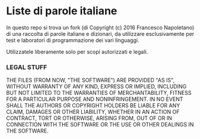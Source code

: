 # Liste di parole italiane

In questo repo si trova un fork (di Copyright (c) 2016 Francesco Napoletano) di una raccolta di parole italiane e dizionari, da utilizzare esclusivamente per test e laboratori di programmazione dei vari linguaggi.

Utilizzatele liberamente solo per scopi autorizzati e legali.



### LEGAL STUFF

THE FILES (FROM NOW, "THE SOFTWARE") ARE PROVIDED "AS IS", WITHOUT WARRANTY OF ANY KIND, EXPRESS OR IMPLIED, INCLUDING BUT NOT LIMITED TO THE WARRANTIES OF MERCHANTABILITY,
FITNESS FOR A PARTICULAR PURPOSE AND NONINFRINGEMENT. IN NO EVENT SHALL THE AUTHORS OR COPYRIGHT HOLDERS BE LIABLE FOR ANY CLAIM, DAMAGES OR OTHER LIABILITY,
WHETHER IN AN ACTION OF CONTRACT, TORT OR OTHERWISE, ARISING FROM, OUT OF OR IN CONNECTION WITH THE SOFTWARE OR THE USE OR OTHER DEALINGS IN THE SOFTWARE.
